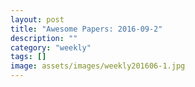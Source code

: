 ```yaml
---
layout: post
title: "Awesome Papers: 2016-09-2"
description: ""
category: "weekly" 
tags: []
image: assets/images/weekly201606-1.jpg
---
```


